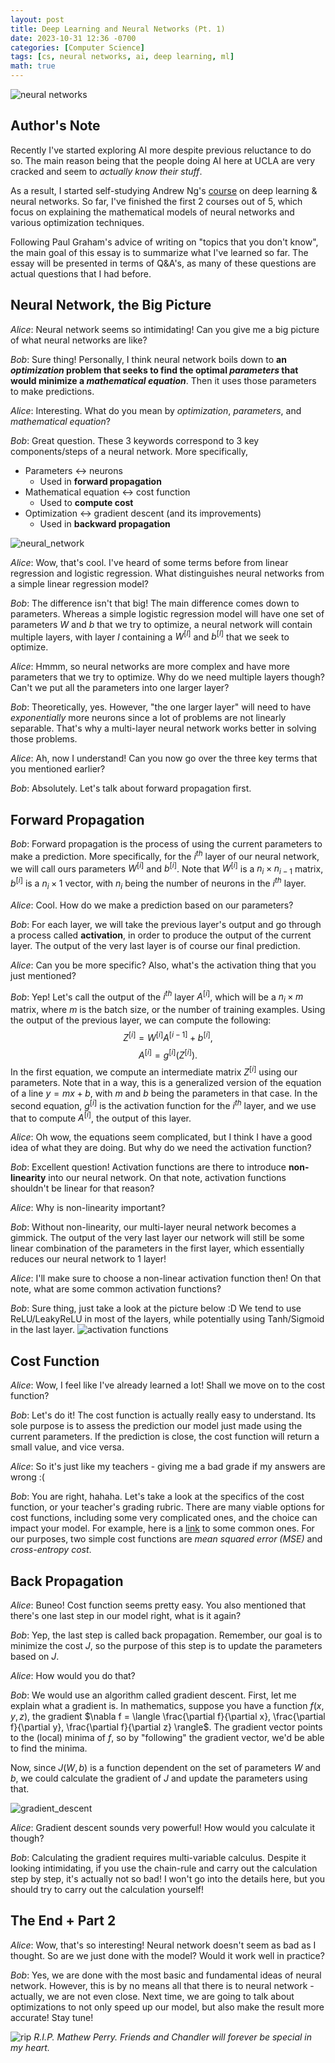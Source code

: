```yaml
---
layout: post
title: Deep Learning and Neural Networks (Pt. 1)
date: 2023-10-31 12:36 -0700
categories: [Computer Science]
tags: [cs, neural networks, ai, deep learning, ml]
math: true
---
```


![neural networks](/assets/img/neural_network.jpg)

## Author's Note
Recently I've started exploring AI more despite previous reluctance to do so. The main reason being that the people doing AI here at UCLA are very cracked and seem to *actually know their stuff*. 

As a result, I started self-studying Andrew Ng's [course](https://www.coursera.org/specializations/deep-learning) on deep learning & neural networks. So far, I've finished the first 2 courses out of 5, which focus on explaining the mathematical models of neural networks and various optimization techniques.

Following Paul Graham's advice of writing on "topics that you don't know", the main goal of this essay is to summarize what I've learned so far. The essay will be presented in terms of Q&A's, as many of these questions are actual questions that I had before.
## Neural Network, the Big Picture
*Alice*: Neural network seems so intimidating! Can you give me a big picture of what neural networks are like?

*Bob*: Sure thing! Personally, I think neural network boils down to **an *optimization* problem that seeks to find the optimal *parameters* that would minimize a *mathematical equation***. Then it uses those parameters to make predictions.

*Alice*: Interesting. What do you mean by *optimization*, *parameters*, and *mathematical equation*?

*Bob*: Great question. These 3 keywords correspond to 3 key components/steps of a neural network. More specifically,
- Parameters $\longleftrightarrow$ neurons 
	- Used in **forward propagation**
- Mathematical equation $\longleftrightarrow$ cost function
	- Used to **compute cost**
- Optimization $\longleftrightarrow$ gradient descent (and its improvements)
	- Used in **backward propagation**

![neural_network](/assets/img/neural_network.gif)

*Alice*: Wow, that's cool. I've heard of some terms before from linear regression and logistic regression. What distinguishes neural networks from a simple linear regression model?

*Bob*: The difference isn't that big! The main difference comes down to parameters. Whereas a simple logistic regression model will have one set of parameters $W$ and $b$ that we try to optimize, a neural network will contain multiple layers, with layer $l$ containing a $W^{[l]}$ and $b^{[l]}$ that we seek to optimize.

*Alice*: Hmmm, so neural networks are more complex and have more parameters that we try to optimize. Why do we need multiple layers though? Can't we put all the parameters into one larger layer?

*Bob*: Theoretically, yes. However, "the one larger layer" will need to have *exponentially* more neurons since a lot of problems are not linearly separable. That's why a multi-layer neural network works better in solving those problems.

*Alice*: Ah, now I understand! Can you now go over the three key terms that you mentioned earlier? 

*Bob*: Absolutely. Let's talk about forward propagation first.
## Forward Propagation
*Bob*: Forward propagation is the process of using the current parameters to make a prediction. More specifically, for the $i^{th}$ layer of our neural network, we will call ours parameters $W^{[i]}$ and $b^{[i]}$. Note that $W^{[i]}$ is a $n_i \times n_{i - 1}$ matrix, $b^{[i]}$ is a $n_i \times 1$ vector, with $n_i$ being the number of neurons in the $i^{th}$ layer.

*Alice*: Cool. How do we make a prediction based on our parameters?

*Bob*: For each layer, we will take the previous layer's output and go through a process called **activation**, in order to produce the output of the current layer. The output of the very last layer is of course our final prediction.

*Alice*: Can you be more specific? Also, what's the activation thing that you just mentioned?

*Bob*: Yep! Let's call the output of the $i^{th}$ layer $A^{[i]}$, which will be a $n_i \times m$ matrix, where $m$ is the batch size, or the number of training examples. Using the output of the previous layer, we can compute the following:
$$
Z^{[i]} = W^{[i]} {A^{[i - 1]}} + b^{[i]} ,
$$
$$
A^{[i]} = g^{[i]}(Z^{[i]}).
$$
In the first equation, we compute an intermediate matrix $Z^{[i]}$ using our parameters. Note that in a way, this is a generalized version of the equation of a line $y = mx + b$, with $m$ and $b$ being the parameters in that case.
In the second equation, $g^{[i]}$ is the activation function for the $i^{th}$ layer, and we use that to compute $A^{[i]}$, the output of this layer.

*Alice*: Oh wow, the equations seem complicated, but I think I have a good idea of what they are doing. But why do we need the activation function? 

*Bob*: Excellent question! Activation functions are there to introduce **non-linearity** into our neural network. On that note, activation functions shouldn't be linear for that reason? 

*Alice*: Why is non-linearity important?

*Bob*: Without non-linearity, our multi-layer neural network becomes a gimmick. The output of the very last layer our network will still be some linear combination of the parameters in the first layer, which essentially reduces our neural network to 1 layer! 

*Alice*: I'll make sure to choose a non-linear activation function then! On that note, what are some common activation functions? 

*Bob*: Sure thing, just take a look at the picture below :D We tend to use ReLU/LeakyReLU in most of the layers, while potentially using Tanh/Sigmoid in the last layer.
![activation functions](/assets/img/activation_functions.png)

## Cost Function
*Alice*: Wow, I feel like I've already learned a lot! Shall we move on to the cost function?

*Bob*: Let's do it! The cost function is actually really easy to understand. Its sole purpose is to assess the prediction our model just made using the current parameters. If the prediction is close, the cost function will return a small value, and vice versa.

*Alice*: So it's just like my teachers - giving me a bad grade if my answers are wrong :(

*Bob*: You are right, hahaha. Let's take a look at the specifics of the cost function, or your teacher's grading rubric. There are many viable options for cost functions, including some very complicated ones, and the choice can impact your model. For example, here is a [link](https://stats.stackexchange.com/questions/154879/a-list-of-cost-functions-used-in-neural-networks-alongside-applications) to some common ones. 
For our purposes, two simple cost functions are *mean squared error (MSE)* and *cross-entropy cost*.
## Back Propagation
*Alice*: Buneo! Cost function seems pretty easy. You also mentioned that there's one last step in our model right, what is it again?

*Bob*: Yep, the last step is called back propagation. Remember, our goal is to minimize the cost $J$, so the purpose of this step is to update the parameters based on $J$.

*Alice*: How would you do that?

*Bob*: We would use an algorithm called gradient descent. First, let me explain what a gradient is. In mathematics, suppose you have a function $f(x, y, z)$, the gradient $\nabla f = \langle \frac{\partial f}{\partial x}, \frac{\partial f}{\partial y}, \frac{\partial f}{\partial z} \rangle$. The gradient vector points to the (local) minima of $f$, so by "following" the gradient vector, we'd be able to find the minima.

Now, since $J(W, b)$ is a function dependent on the set of parameters $W$ and $b$, we could calculate the gradient of $J$ and update the parameters using that.

![gradient_descent](/assets/img/gradient_descent.gif)

*Alice*: Gradient descent sounds very powerful! How would you calculate it though?

*Bob*: Calculating the gradient requires multi-variable calculus. Despite it looking intimidating, if you use the chain-rule and carry out the calculation step by step, it's actually not so bad! I won't go into the details here, but you should try to carry out the calculation yourself!
## The End + Part 2
*Alice*: Wow, that's so interesting! Neural network doesn't seem as bad as I thought. So are we just done with the model? Would it work well in practice?

*Bob*: Yes, we are done with the most basic and fundamental ideas of neural network. However, this is by no means all that there is to neural network - actually, we are not even close. Next time, we are going to talk about optimizations to not only speed up our model, but also make the result more accurate! Stay tune!

![rip](/assets/img/rip_chandler.gif)
_R.I.P. Mathew Perry. Friends and Chandler will forever be special in my heart._
